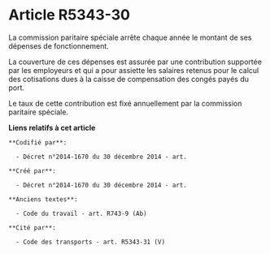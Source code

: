 # Article R5343-30

La commission paritaire spéciale arrête chaque année le montant de ses dépenses de fonctionnement.

La couverture de ces dépenses est assurée par une contribution supportée par les employeurs et qui a pour assiette les
salaires retenus pour le calcul des cotisations dues à la caisse de compensation des congés payés du port.

Le taux de cette contribution est fixé annuellement par la commission paritaire spéciale.

**Liens relatifs à cet article**

	**Codifié par**:

	  - Décret n°2014-1670 du 30 décembre 2014 - art.

	**Créé par**:

	  - Décret n°2014-1670 du 30 décembre 2014 - art.

	**Anciens textes**:

	  - Code du travail - art. R743-9 (Ab)

	**Cité par**:

	  - Code des transports - art. R5343-31 (V)
